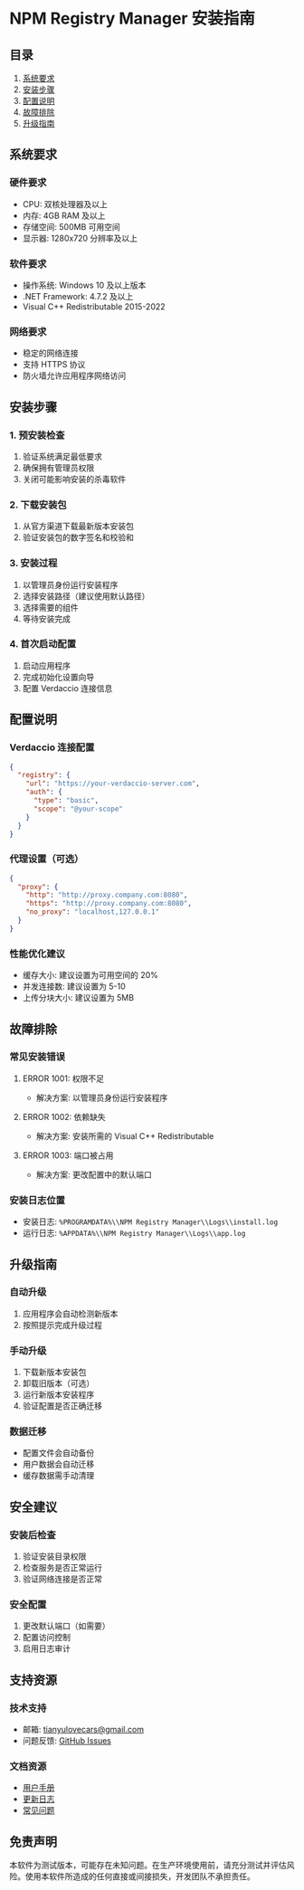 # NPM Registry Manager 安装指南

## 目录

1. [系统要求](#系统要求)
2. [安装步骤](#安装步骤)
3. [配置说明](#配置说明)
4. [故障排除](#故障排除)
5. [升级指南](#升级指南)

## 系统要求

### 硬件要求
- CPU: 双核处理器及以上
- 内存: 4GB RAM 及以上
- 存储空间: 500MB 可用空间
- 显示器: 1280x720 分辨率及以上

### 软件要求
- 操作系统: Windows 10 及以上版本
- .NET Framework: 4.7.2 及以上
- Visual C++ Redistributable 2015-2022

### 网络要求
- 稳定的网络连接
- 支持 HTTPS 协议
- 防火墙允许应用程序网络访问

## 安装步骤

### 1. 预安装检查
1. 验证系统满足最低要求
2. 确保拥有管理员权限
3. 关闭可能影响安装的杀毒软件

### 2. 下载安装包
1. 从官方渠道下载最新版本安装包
2. 验证安装包的数字签名和校验和

### 3. 安装过程
1. 以管理员身份运行安装程序
2. 选择安装路径（建议使用默认路径）
3. 选择需要的组件
4. 等待安装完成

### 4. 首次启动配置
1. 启动应用程序
2. 完成初始化设置向导
3. 配置 Verdaccio 连接信息

## 配置说明

### Verdaccio 连接配置
```json
{
  "registry": {
    "url": "https://your-verdaccio-server.com",
    "auth": {
      "type": "basic",
      "scope": "@your-scope"
    }
  }
}
```

### 代理设置（可选）
```json
{
  "proxy": {
    "http": "http://proxy.company.com:8080",
    "https": "http://proxy.company.com:8080",
    "no_proxy": "localhost,127.0.0.1"
  }
}
```

### 性能优化建议
- 缓存大小: 建议设置为可用空间的 20%
- 并发连接数: 建议设置为 5-10
- 上传分块大小: 建议设置为 5MB

## 故障排除

### 常见安装错误
1. ERROR 1001: 权限不足
   - 解决方案: 以管理员身份运行安装程序

2. ERROR 1002: 依赖缺失
   - 解决方案: 安装所需的 Visual C++ Redistributable

3. ERROR 1003: 端口被占用
   - 解决方案: 更改配置中的默认端口

### 安装日志位置
- 安装日志: `%PROGRAMDATA%\\NPM Registry Manager\\Logs\\install.log`
- 运行日志: `%APPDATA%\\NPM Registry Manager\\Logs\\app.log`

## 升级指南

### 自动升级
1. 应用程序会自动检测新版本
2. 按照提示完成升级过程

### 手动升级
1. 下载新版本安装包
2. 卸载旧版本（可选）
3. 运行新版本安装程序
4. 验证配置是否正确迁移

### 数据迁移
- 配置文件会自动备份
- 用户数据会自动迁移
- 缓存数据需手动清理

## 安全建议

### 安装后检查
1. 验证安装目录权限
2. 检查服务是否正常运行
3. 验证网络连接是否正常

### 安全配置
1. 更改默认端口（如需要）
2. 配置访问控制
3. 启用日志审计

## 支持资源

### 技术支持
- 邮箱: [tianyulovecars@gmail.com](mailto:tianyulovecars@gmail.com)
- 问题反馈: [GitHub Issues](https://github.com/tbyd/npm-registry-manager/issues)

### 文档资源
- [用户手册](./README.md)
- [更新日志](./CHANGELOG.md)
- [常见问题](./FAQ.md)

## 免责声明

本软件为测试版本，可能存在未知问题。在生产环境使用前，请充分测试并评估风险。使用本软件所造成的任何直接或间接损失，开发团队不承担责任。 